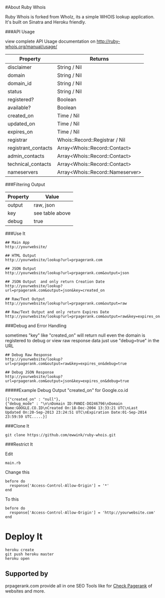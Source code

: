 #About Ruby Whois

Ruby Whois is forked from WhoIz, its a simple WHOIS lookup application. It's built on Sinatra and Heroku friendly.

###API Usage

view complete API Usage documentation on http://ruby-whois.org/manual/usage/

Property | Returns
-------- | -------
disclaimer | String / Nil
domain | String / Nil
domain_id | String / Nil
status | String / Nil
registered? | Boolean
available? | Boolean
created_on | Time / Nil
updated_on | Time / Nil
expires_on | Time / Nil
registrar | Whois::Record::Registrar / Nil
registrant_contacts | Array\<Whois::Record::Contact\>
admin_contacts | Array\<Whois::Record::Contact\>
technical_contacts | Array\<Whois::Record::Contact\>
nameservers | Array\<Whois::Record::Nameserver\>

###Filtering Output


Property | Value
-------- | -----
output | raw, json
key | see table above
debug | true
    
###Use It

    ## Main App
    http://yourwebsite/
    
    ## HTML Output
    http://yourwebsite/lookup?url=prpagerank.com
    
    ## JSON Output    
    http://yourwebsite/lookup?url=prpagerank.com&output=json
    
    ## JSON Output  and only return Creation Date   
    http://yourwebsite/lookup?url=prpagerank.com&output=json&key=created_on
    
    ## Raw/Text Output    
    http://yourwebsite/lookup?url=prpagerank.com&output=raw
    
    ## Raw/Text Output and only return Expires Date   
    http://yourwebsite/lookup?url=prpagerank.com&output=raw&key=expires_on

###Debug and Error Handling

sometimes "key" like "created_on" will return null even the domain is registered to debug or view raw response data just use "debug=true" in the URL

    ## Debug Raw Response  
    http://yourwebsite/lookup?url=prpagerank.com&output=raw&key=expires_on&debug=true
    
    ## Debug JSON Response  
    http://yourwebsite/lookup?url=prpagerank.com&output=json&key=expires_on&debug=true

#####Example Debug Output "created_on" for Google.co.id

    [{"created_on" : "null"},
    {"debug_mode" : "\n\nDomain ID:PANDI-DO246796\nDomain Name:GOOGLE.CO.ID\nCreated On:18-Dec-2004 13:33:21 UTC\nLast
    Updated On:20-Sep-2013 23:24:51 UTC\nExpiration Date:01-Sep-2014 23:59:59 UTC.....}]

###Clone It

    git clone https://github.com/ewwink/ruby-whois.git


###Restrict It

Edit

    main.rb

Change this

    before do
      response['Access-Control-Allow-Origin'] = '*'
    end

To this

    before do
      response['Access-Control-Allow-Origin'] = 'http://yourwebsite.com'
    end


Deploy It
===
    heroku create
    git push heroku master
    heroku open



Supported by
------------
prpagerank.com provide all in one SEO Tools like for [Check Pagerank](http://www.prpagerank.com) of websites and more.
